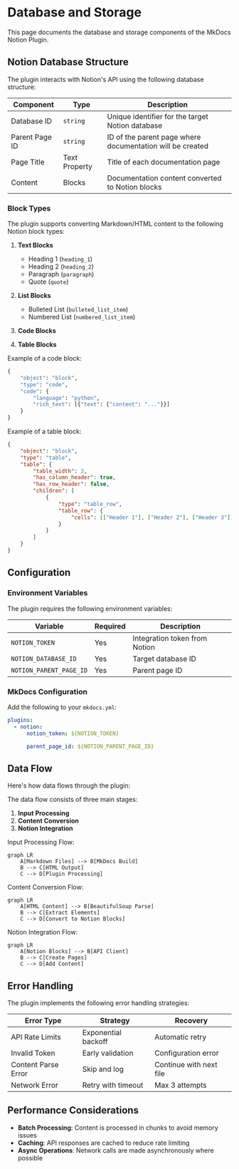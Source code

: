 # Database and Storage

This page documents the database and storage components of the MkDocs Notion Plugin.

## Notion Database Structure

The plugin interacts with Notion's API using the following database structure:

| Component | Type | Description |
|-----------|------|-------------|
| Database ID | `string` | Unique identifier for the target Notion database |
| Parent Page ID | `string` | ID of the parent page where documentation will be created |
| Page Title | Text Property | Title of each documentation page |
| Content | Blocks | Documentation content converted to Notion blocks |

### Block Types

The plugin supports converting Markdown/HTML content to the following Notion block types:

1. **Text Blocks**
   - Heading 1 (`heading_1`)
   - Heading 2 (`heading_2`)
   - Paragraph (`paragraph`)
   - Quote (`quote`)

2. **List Blocks**
   - Bulleted List (`bulleted_list_item`)
   - Numbered List (`numbered_list_item`)

3. **Code Blocks**

4. **Table Blocks**

Example of a code block:
```python
{
    "object": "block",
    "type": "code",
    "code": {
        "language": "python",
        "rich_text": [{"text": {"content": "..."}}]
    }
}
```

Example of a table block:
```json
{
    "object": "block",
    "type": "table",
    "table": {
        "table_width": 3,
        "has_column_header": true,
        "has_row_header": false,
        "children": [
            {
                "type": "table_row",
                "table_row": {
                    "cells": [["Header 1"], ["Header 2"], ["Header 3"]]
                }
            }
        ]
    }
}
```

## Configuration

### Environment Variables

The plugin requires the following environment variables:

| Variable | Required | Description |
|----------|----------|-------------|
| `NOTION_TOKEN` | Yes | Integration token from Notion |
| `NOTION_DATABASE_ID` | Yes | Target database ID |
| `NOTION_PARENT_PAGE_ID` | Yes | Parent page ID |

### MkDocs Configuration

Add the following to your `mkdocs.yml`:

```yaml
plugins:
  - notion:
      notion_token: ${NOTION_TOKEN}

      parent_page_id: ${NOTION_PARENT_PAGE_ID}
```

## Data Flow

Here's how data flows through the plugin:

The data flow consists of three main stages:

1. **Input Processing**
2. **Content Conversion**
3. **Notion Integration**

Input Processing Flow:
```mermaid
graph LR
    A[Markdown Files] --> B[MkDocs Build]
    B --> C[HTML Output]
    C --> D[Plugin Processing]
```

Content Conversion Flow:
```mermaid
graph LR
    A[HTML Content] --> B[BeautifulSoup Parse]
    B --> C[Extract Elements]
    C --> D[Convert to Notion Blocks]
```

Notion Integration Flow:
```mermaid
graph LR
    A[Notion Blocks] --> B[API Client]
    B --> C[Create Pages]
    C --> D[Add Content]
```

## Error Handling

The plugin implements the following error handling strategies:

| Error Type | Strategy | Recovery |
|------------|----------|----------|
| API Rate Limits | Exponential backoff | Automatic retry |
| Invalid Token | Early validation | Configuration error |
| Content Parse Error | Skip and log | Continue with next file |
| Network Error | Retry with timeout | Max 3 attempts |

## Performance Considerations

- **Batch Processing**: Content is processed in chunks to avoid memory issues
- **Caching**: API responses are cached to reduce rate limiting
- **Async Operations**: Network calls are made asynchronously where possible
